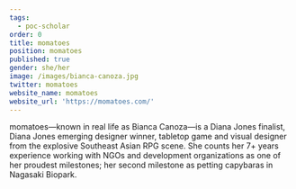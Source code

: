 ```yaml
---
tags:
  - poc-scholar
order: 0
title: momatoes
position: momatoes
published: true
gender: she/her
image: /images/bianca-canoza.jpg
twitter: momatoes
website_name: momatoes
website_url: 'https://momatoes.com/'
---
```


momatoes—known in real life as Bianca Canoza—is a Diana Jones finalist, Diana Jones emerging designer winner, tabletop game and visual designer from the explosive Southeast Asian RPG scene. She counts her 7+ years experience working with NGOs and development organizations as one of her proudest milestones; her second milestone as petting capybaras in Nagasaki Biopark.
